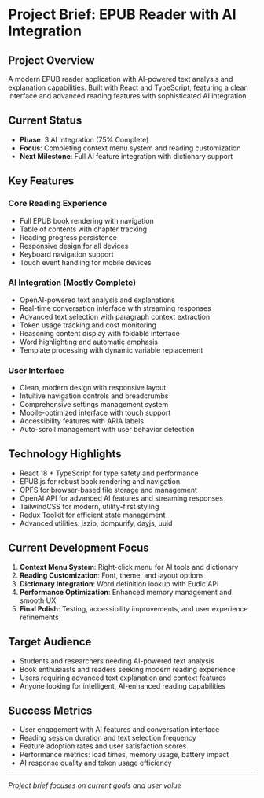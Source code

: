 # Project Brief: EPUB Reader with AI Integration

## **Project Overview**

A modern EPUB reader application with AI-powered text analysis and explanation capabilities. Built with React and TypeScript, featuring a clean interface and advanced reading features with sophisticated AI integration.

## **Current Status**

- **Phase**: 3 AI Integration (75% Complete)
- **Focus**: Completing context menu system and reading customization
- **Next Milestone**: Full AI feature integration with dictionary support

## **Key Features**

### **Core Reading Experience**

- Full EPUB book rendering with navigation
- Table of contents with chapter tracking
- Reading progress persistence
- Responsive design for all devices
- Keyboard navigation support
- Touch event handling for mobile devices

### **AI Integration (Mostly Complete)**

- OpenAI-powered text analysis and explanations
- Real-time conversation interface with streaming responses
- Advanced text selection with paragraph context extraction
- Token usage tracking and cost monitoring
- Reasoning content display with foldable interface
- Word highlighting and automatic emphasis
- Template processing with dynamic variable replacement

### **User Interface**

- Clean, modern design with responsive layout
- Intuitive navigation controls and breadcrumbs
- Comprehensive settings management system
- Mobile-optimized interface with touch support
- Accessibility features with ARIA labels
- Auto-scroll management with user behavior detection

## **Technology Highlights**

- React 18 + TypeScript for type safety and performance
- EPUB.js for robust book rendering and navigation
- OPFS for browser-based file storage and management
- OpenAI API for advanced AI features and streaming responses
- TailwindCSS for modern, utility-first styling
- Redux Toolkit for efficient state management
- Advanced utilities: jszip, dompurify, dayjs, uuid

## **Current Development Focus**

1. **Context Menu System**: Right-click menu for AI tools and dictionary
2. **Reading Customization**: Font, theme, and layout options
3. **Dictionary Integration**: Word definition lookup with Eudic API
4. **Performance Optimization**: Enhanced memory management and smooth UX
5. **Final Polish**: Testing, accessibility improvements, and user experience refinements

## **Target Audience**

- Students and researchers needing AI-powered text analysis
- Book enthusiasts and readers seeking modern reading experience
- Users requiring advanced text explanation and context features
- Anyone looking for intelligent, AI-enhanced reading capabilities

## **Success Metrics**

- User engagement with AI features and conversation interface
- Reading session duration and text selection frequency
- Feature adoption rates and user satisfaction scores
- Performance metrics: load times, memory usage, battery impact
- AI response quality and token usage efficiency

---

_Project brief focuses on current goals and user value_
